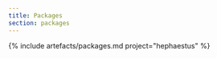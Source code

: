 ```yaml
---
title: Packages
section: packages
---
```


{% include artefacts/packages.md project="hephaestus" %}
